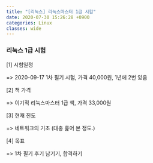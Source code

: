 ```yaml
---
title: "[리눅스] 리눅스마스터 1급 시험"
date: 2020-07-30 15:26:28 +0900
categories: Linux
classes: wide
---
```


### 리눅스 1급 시험 

[1] 시험일정

=> 2020-09-17 1차 필기 시험, 가격 40,000원, 1년에 2번 있음

[2] 책 가격

=> 이기적 리눅스마스터 1급 책, 가격 33,000원

[3] 현재 진도 

=> 네트워크의 기초 (대충 훑어 본 정도.)

[4] 목표

=> 1차 필기 후기 남기기, 합격하기



